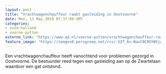 ```yaml
---
layout: post
title: "Vrachtwagenchauffeur raakt gasleiding in Oostvoorne"
date: Mon, 13 May 2019 07:37:09 GMT
categories: 
- zuid-holland 
- voorne-putten 
externe_link: "https://www.ad.nl/voorne-putten/vrachtwagenchauffeur-raakt-gasleiding-in-oostvoorne~a89a052b/"
feature_image: "https://images0.persgroep.net/rcs/-GZf_6x-NaxC0C95YWSjw3xi4yY/diocontent/143220944/_fitwidth/400/?appId=21791a8992982cd8da851550a453bd7f&quality=0.7"
---
```


Een vrachtwagenchauffeur heeft vanochtend voor problemen gezorgd in Oostvoorne. De bestuurder reed tegen een gasleiding aan op de Zwartelaan waardoor een gat ontstond.
